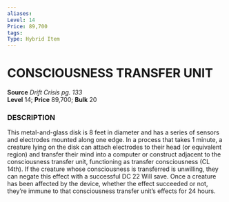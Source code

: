 ```yaml
---
aliases: 
Level: 14  
Price: 89,700
tags: 
Type: Hybrid Item
---
```

# CONSCIOUSNESS TRANSFER UNIT
**Source** _Drift Crisis pg. 133_  
**Level** 14; **Price** 89,700; **Bulk** 20

### DESCRIPTION

This metal-and-glass disk is 8 feet in diameter and has a series of sensors and electrodes mounted along one edge. In a process that takes 1 minute, a creature lying on the disk can attach electrodes to their head (or equivalent region) and transfer their mind into a computer or construct adjacent to the consciousness transfer unit, functioning as transfer consciousness (CL 14th). If the creature whose consciousness is transferred is unwilling, they can negate this effect with a successful DC 22 Will save. Once a creature has been affected by the device, whether the effect succeeded or not, they’re immune to that consciousness transfer unit’s effects for 24 hours.